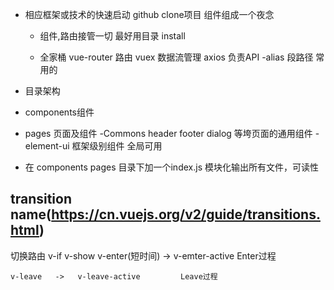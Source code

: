 - 相应框架或技术的快速启动
  github clone项目 组件组成一个夜念


  - 组件,路由接管一切
  最好用目录<router-view />  install


  - 全家桶
   vue-router 路由
   vuex 数据流管理
   axios 负责API
-alias
  段路径 常用的

-  目录架构 
 - components组件
 - pages 页面及组件
 -Commons header footer dialog 等垮页面的通用组件
 -element-ui 框架级别组件 全局可用

 - 在 components pages 目录下加一个index.js  模块化输出所有文件，可读性

 ## transition  name(https://cn.vuejs.org/v2/guide/transitions.html)
  切换路由 v-if v-show
    v-enter(短时间) -> v-emter-active  Enter过程

    v-leave   ->   v-leave-active         Leave过程




